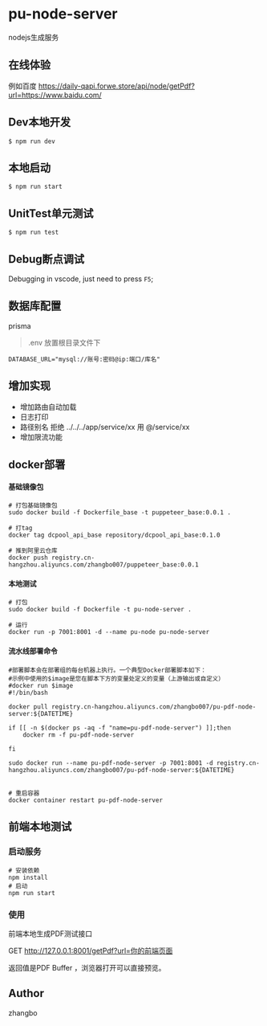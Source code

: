 # pu-node-server
nodejs生成服务

## 在线体验
例如百度 
https://daily-qapi.forwe.store/api/node/getPdf?url=https://www.baidu.com/

## Dev本地开发

```
$ npm run dev
```

## 本地启动

```
$ npm run start
```

## UnitTest单元测试

```
$ npm run test
```

## Debug断点调试

Debugging in vscode, just need to press `F5`;

## 数据库配置
prisma
> .env 放置根目录文件下
```
DATABASE_URL="mysql://账号:密码@ip:端口/库名"
```

## 增加实现

- 增加路由自动加载
- 日志打印
- 路径别名 拒绝 ../../../app/service/xx 用 @/service/xx
- 增加限流功能

## docker部署

#### 基础镜像包
```shell
# 打包基础镜像包
sudo docker build -f Dockerfile_base -t puppeteer_base:0.0.1 .

# 打tag
docker tag dcpool_api_base repository/dcpool_api_base:0.1.0

# 推到阿里云仓库
docker push registry.cn-hangzhou.aliyuncs.com/zhangbo007/puppeteer_base:0.0.1 
````

#### 本地测试
```shell
# 打包
sudo docker build -f Dockerfile -t pu-node-server .

# 运行
docker run -p 7001:8001 -d --name pu-node pu-node-server
```

#### 流水线部署命令
```angular2html
#部署脚本会在部署组的每台机器上执行。一个典型Docker部署脚本如下：
#示例中使用的$image是您在脚本下方的变量处定义的变量（上游输出或自定义）
#docker run $image
#!/bin/bash

docker pull registry.cn-hangzhou.aliyuncs.com/zhangbo007/pu-pdf-node-server:${DATETIME}

if [[ -n $(docker ps -aq -f "name=pu-pdf-node-server") ]];then
    docker rm -f pu-pdf-node-server
    
fi

sudo docker run --name pu-pdf-node-server -p 7001:8001 -d registry.cn-hangzhou.aliyuncs.com/zhangbo007/pu-pdf-node-server:${DATETIME}
```

##
```angular2html
# 重启容器
docker container restart pu-pdf-node-server
```





## 前端本地测试

### 启动服务
```angular2html
# 安装依赖
npm install
# 启动
npm run start
```
### 使用
前端本地生成PDF测试接口

GET http://127.0.0.1:8001/getPdf?url=你的前端页面

返回值是PDF Buffer ，浏览器打开可以直接预览。


## Author

zhangbo


